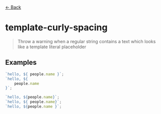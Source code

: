 [&#x2190; Back](./)
# template-curly-spacing

> Throw a warning when a regular string contains a text which looks like a template literal placeholder

 

## Examples

<code-highlight>
 
<div slot="correct">

```js
`hello, ${ people.name }`;
`hello, ${
    people.name
}`;
```

</div>

 
<div slot="incorrect">

```js
`hello, ${people.name}`;
`hello, ${ people.name}`;
`hello, ${people.name }`;
```

</div>

 
</code-highlight>

